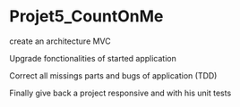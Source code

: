 # Projet5_CountOnMe

create an architecture MVC

Upgrade fonctionalities of started application

Correct all missings parts and bugs of application (TDD)

Finally give back a project responsive and with his unit tests
